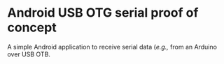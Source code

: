 # Android USB OTG serial proof of concept

A simple Android application to receive serial data (_e.g.,_ from an Arduino over USB OTB.
